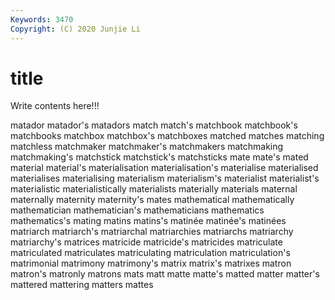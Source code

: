 ```yaml
---
Keywords: 3470
Copyright: (C) 2020 Junjie Li
---
```


# title

Write contents here!!!
 
matador 
matador's 
matadors 
match 
match's 
matchbook 
matchbook's 
matchbooks 
matchbox
matchbox's 
matchboxes 
matched 
matches 
matching 
matchless 
matchmaker 
matchmaker's 
matchmakers 
matchmaking
matchmaking's 
matchstick 
matchstick's 
matchsticks 
mate 
mate's 
mated 
material 
material's 
materialisation
materialisation's 
materialise 
materialised 
materialises 
materialising 
materialism 
materialism's 
materialist 
materialist's 
materialistic
materialistically 
materialists 
materially 
materials 
maternal 
maternally 
maternity 
maternity's 
mates 
mathematical
mathematically 
mathematician 
mathematician's 
mathematicians 
mathematics 
mathematics's 
mating 
matins 
matins's 
matinée
matinée's 
matinées 
matriarch 
matriarch's 
matriarchal 
matriarchies 
matriarchs 
matriarchy 
matriarchy's 
matrices
matricide 
matricide's 
matricides 
matriculate 
matriculated 
matriculates 
matriculating 
matriculation 
matriculation's 
matrimonial
matrimony 
matrimony's 
matrix 
matrix's 
matrixes 
matron 
matron's 
matronly 
matrons 
mats
matt 
matte 
matte's 
matted 
matter 
matter's 
mattered 
mattering 
matters 
mattes
